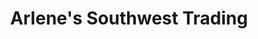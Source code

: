 ---
title: "Arlene's Southwest Trading"
url: /tombstone/arlenes-southwest-trading/
shop: Andenken
---